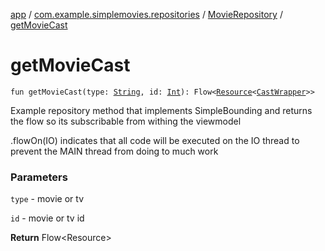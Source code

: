 [app](../../index.md) / [com.example.simplemovies.repositories](../index.md) / [MovieRepository](index.md) / [getMovieCast](./get-movie-cast.md)

# getMovieCast

`fun getMovieCast(type: `[`String`](https://kotlinlang.org/api/latest/jvm/stdlib/kotlin/-string/index.html)`, id: `[`Int`](https://kotlinlang.org/api/latest/jvm/stdlib/kotlin/-int/index.html)`): Flow<`[`Resource`](../../com.example.simplemovies.network/-resource/index.md)`<`[`CastWrapper`](../../com.example.simplemovies.domain/-cast-wrapper/index.md)`>>`

Example repository method that implements SimpleBounding and returns the flow so its
subscribable from withing the viewmodel

.flowOn(IO) indicates that all code will be executed on the IO thread to prevent the MAIN
thread from doing to much work

### Parameters

`type` - movie or tv

`id` - movie or tv id

**Return**
Flow&lt;Resource&gt;

